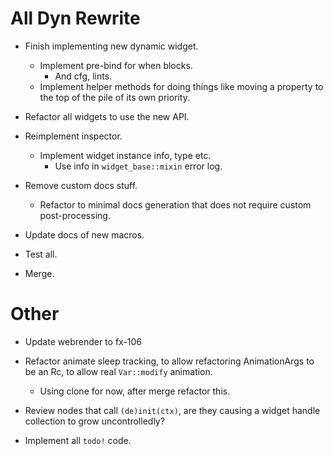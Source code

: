 # All Dyn Rewrite

* Finish implementing new dynamic widget.
    - Implement pre-bind for when blocks.
        - And cfg, lints.
    - Implement helper methods for doing things like moving a property to the top of the pile of its own priority.
* Refactor all widgets to use the new API.
* Reimplement inspector.
    - Implement widget instance info, type etc.
        - Use info in `widget_base::mixin` error log.
* Remove custom docs stuff.
    - Refactor to minimal docs generation that does not require custom post-processing.
* Update docs of new macros.
* Test all.

* Merge.

# Other

* Update webrender to fx-106
* Refactor animate sleep tracking, to allow refactoring AnimationArgs to be an Rc, to allow real `Var::modify` animation.
    - Using clone for now, after merge refactor this.

* Review nodes that call `(de)init(ctx)`, are they causing a widget handle collection to grow uncontrolledly?

* Implement all `todo!` code.

